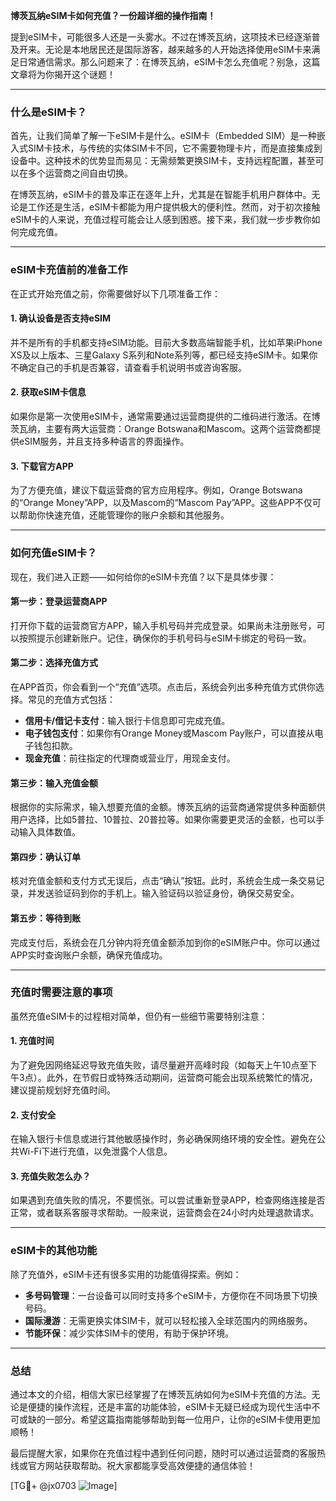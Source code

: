 **博茨瓦纳eSIM卡如何充值？一份超详细的操作指南！**

提到eSIM卡，可能很多人还是一头雾水。不过在博茨瓦纳，这项技术已经逐渐普及开来。无论是本地居民还是国际游客，越来越多的人开始选择使用eSIM卡来满足日常通信需求。那么问题来了：在博茨瓦纳，eSIM卡怎么充值呢？别急，这篇文章将为你揭开这个谜题！

---

### 什么是eSIM卡？

首先，让我们简单了解一下eSIM卡是什么。eSIM卡（Embedded SIM）是一种嵌入式SIM卡技术，与传统的实体SIM卡不同，它不需要物理卡片，而是直接集成到设备中。这种技术的优势显而易见：无需频繁更换SIM卡，支持远程配置，甚至可以在多个运营商之间自由切换。

在博茨瓦纳，eSIM卡的普及率正在逐年上升，尤其是在智能手机用户群体中。无论是工作还是生活，eSIM卡都能为用户提供极大的便利性。然而，对于初次接触eSIM卡的人来说，充值过程可能会让人感到困惑。接下来，我们就一步步教你如何完成充值。

---

### eSIM卡充值前的准备工作

在正式开始充值之前，你需要做好以下几项准备工作：

#### 1. 确认设备是否支持eSIM
并不是所有的手机都支持eSIM功能。目前大多数高端智能手机，比如苹果iPhone XS及以上版本、三星Galaxy S系列和Note系列等，都已经支持eSIM卡。如果你不确定自己的手机是否兼容，请查看手机说明书或咨询客服。

#### 2. 获取eSIM卡信息
如果你是第一次使用eSIM卡，通常需要通过运营商提供的二维码进行激活。在博茨瓦纳，主要有两大运营商：Orange Botswana和Mascom。这两个运营商都提供eSIM服务，并且支持多种语言的界面操作。

#### 3. 下载官方APP
为了方便充值，建议下载运营商的官方应用程序。例如，Orange Botswana的“Orange Money”APP，以及Mascom的“Mascom Pay”APP。这些APP不仅可以帮助你快速充值，还能管理你的账户余额和其他服务。

---

### 如何充值eSIM卡？

现在，我们进入正题——如何给你的eSIM卡充值？以下是具体步骤：

#### **第一步：登录运营商APP**
打开你下载的运营商官方APP，输入手机号码并完成登录。如果尚未注册账号，可以按照提示创建新账户。记住，确保你的手机号码与eSIM卡绑定的号码一致。

#### **第二步：选择充值方式**
在APP首页，你会看到一个“充值”选项。点击后，系统会列出多种充值方式供你选择。常见的充值方式包括：
- **信用卡/借记卡支付**：输入银行卡信息即可完成充值。
- **电子钱包支付**：如果你有Orange Money或Mascom Pay账户，可以直接从电子钱包扣款。
- **现金充值**：前往指定的代理商或营业厅，用现金支付。

#### **第三步：输入充值金额**
根据你的实际需求，输入想要充值的金额。博茨瓦纳的运营商通常提供多种面额供用户选择，比如5普拉、10普拉、20普拉等。如果你需要更灵活的金额，也可以手动输入具体数值。

#### **第四步：确认订单**
核对充值金额和支付方式无误后，点击“确认”按钮。此时，系统会生成一条交易记录，并发送验证码到你的手机上。输入验证码以验证身份，确保交易安全。

#### **第五步：等待到账**
完成支付后，系统会在几分钟内将充值金额添加到你的eSIM账户中。你可以通过APP实时查询账户余额，确保充值成功。

---

### 充值时需要注意的事项

虽然充值eSIM卡的过程相对简单，但仍有一些细节需要特别注意：

#### 1. 充值时间
为了避免因网络延迟导致充值失败，请尽量避开高峰时段（如每天上午10点至下午3点）。此外，在节假日或特殊活动期间，运营商可能会出现系统繁忙的情况，建议提前规划好充值时间。

#### 2. 支付安全
在输入银行卡信息或进行其他敏感操作时，务必确保网络环境的安全性。避免在公共Wi-Fi下进行充值，以免泄露个人信息。

#### 3. 充值失败怎么办？
如果遇到充值失败的情况，不要慌张。可以尝试重新登录APP，检查网络连接是否正常，或者联系客服寻求帮助。一般来说，运营商会在24小时内处理退款请求。

---

### eSIM卡的其他功能

除了充值外，eSIM卡还有很多实用的功能值得探索。例如：
- **多号码管理**：一台设备可以同时支持多个eSIM卡，方便你在不同场景下切换号码。
- **国际漫游**：无需更换实体SIM卡，就可以轻松接入全球范围内的网络服务。
- **节能环保**：减少实体SIM卡的使用，有助于保护环境。

---

### 总结

通过本文的介绍，相信大家已经掌握了在博茨瓦纳如何为eSIM卡充值的方法。无论是便捷的操作流程，还是丰富的功能体验，eSIM卡无疑已经成为现代生活中不可或缺的一部分。希望这篇指南能够帮助到每一位用户，让你的eSIM卡使用更加顺畅！

最后提醒大家，如果你在充值过程中遇到任何问题，随时可以通过运营商的客服热线或官方网站获取帮助。祝大家都能享受高效便捷的通信体验！

[TG💪+ @jx0703 ![Image](https://github.com/user-attachments/assets/dbca1d08-cadb-493c-b0ec-ad6f7a83f270)]